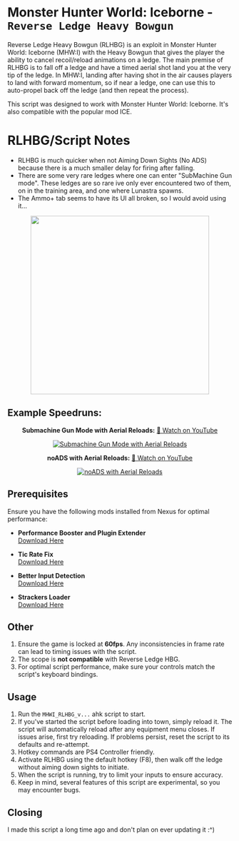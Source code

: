 # Monster Hunter World: Iceborne - `Reverse Ledge Heavy Bowgun`

Reverse Ledge Heavy Bowgun (RLHBG) is an exploit in Monster Hunter World: Iceborne (MHW:I) with the Heavy Bowgun that gives the player the ability to cancel recoil/reload animations on a ledge.
The main premise of RLHBG is to fall off a ledge and have a timed aerial shot land you at the very tip of the ledge.
In MHW:I, landing after having shot in the air causes players to land with forward momentum, so if near a ledge, one can use this to auto-propel back off the ledge (and then repeat the process).

This script was designed to work with Monster Hunter World: Iceborne. It's also compatible with the popular mod ICE.

# RLHBG/Script Notes
- RLHBG is much quicker when not Aiming Down Sights (No ADS) because there is a much smaller delay for firing after falling.
- There are some very rare ledges where one can enter "SubMachine Gun mode". These ledges are so rare ive only ever encountered
 two of them, on in the training area, and one where Lunastra spawns.
- The Ammo+ tab seems to have its UI all broken, so I would avoid using it...

<center>
    <img src="https://github.com/LucianoCirino/MHWI_RLHBG/assets/112517630/ed1b4937-6b19-4ed6-9816-a9a8582885d6" width="400">
</center>


## Example Speedruns:

<center>

**Submachine Gun Mode with Aerial Reloads:**  [🎥 Watch on YouTube](http://www.youtube.com/watch?v=r3ED2GoKg5k)

[![Submachine Gun Mode with Aerial Reloads](http://img.youtube.com/vi/r3ED2GoKg5k/0.jpg)](http://www.youtube.com/watch?v=r3ED2GoKg5k)

</center>

<center>

**noADS with Aerial Reloads:**  [🎥 Watch on YouTube](http://www.youtube.com/watch?v=wY7CKiunT2Y)

[![noADS with Aerial Reloads](http://img.youtube.com/vi/wY7CKiunT2Y/0.jpg)](http://www.youtube.com/watch?v=wY7CKiunT2Y)

</center>


## Prerequisites

Ensure you have the following mods installed from Nexus for optimal performance:

- **Performance Booster and Plugin Extender**  
  [Download Here](https://www.nexusmods.com/monsterhunterworld/mods/3473?tab=files&file_id=20484)

- **Tic Rate Fix**  
  [Download Here](https://www.nexusmods.com/monsterhunterworld/mods/3474?tab=files&file_id=17858)

- **Better Input Detection**  
  [Download Here](https://www.nexusmods.com/monsterhunterworld/mods/4333)

- **Strackers Loader**  
  [Download Here](https://www.nexusmods.com/monsterhunterworld/mods/1982)

## Other

1. Ensure the game is locked at **60fps**. Any inconsistencies in frame rate can lead to timing issues with the script.
2. The scope is **not compatible** with Reverse Ledge HBG.
3. For optimal script performance, make sure your controls match the script's keyboard bindings.

## Usage

1. Run the `MHWI_RLHBG_v...` ahk script to start.
2. If you've started the script before loading into town, simply reload it. The script will automatically reload after any equipment menu closes. If issues arise, first try reloading. If problems persist, reset the script to its defaults and re-attempt.
3. Hotkey commands are PS4 Controller friendly.
4. Activate RLHBG using the default hotkey (F8), then walk off the ledge without aiming down sights to initiate.
5. When the script is running, try to limit your inputs to ensure accuracy.
6. Keep in mind, several features of this script are experimental, so you may encounter bugs.

## Closing
I made this script a long time ago and don't plan on ever updating it :^)
